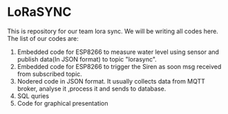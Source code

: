 # LoRaSYNC
This is repository for our team lora sync. We will be writing all codes here.
The list of our codes are:
1. Embedded code for ESP8266 to measure water level using sensor and publish data(In JSON format) to topic "lorasync".
2. Embedded code for ESP8266 to trigger the Siren as soon msg received from subscribed topic.
3. Nodered code in JSON  format. It usually collects data from MQTT broker, analyse it ,process it and sends to database.
4. SQL quries
5. Code for graphical presentation
